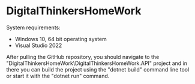 # DigitalThinkersHomeWork

System requirements:

* Windows 10, 64 bit operating system
* Visual Studio 2022
  
After pulling the GitHub repository, you should navigate to the "DigitalThinkersHomeWork\DigitalThinkersHomeWork.API" project and in there you can build the project using the "dotnet build" command line tool or start it with the "dotnet run" command.

